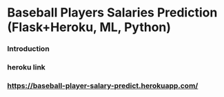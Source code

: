 # Baseball Players Salaries Prediction (Flask+Heroku, ML, Python)

### Introduction

### heroku link

### https://baseball-player-salary-predict.herokuapp.com/
